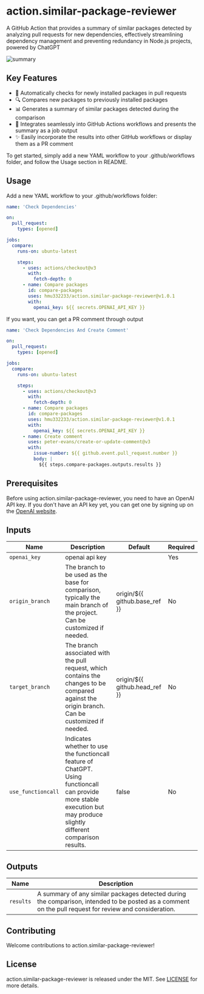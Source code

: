 # action.similar-package-reviewer

A GitHub Action that provides a summary of similar packages detected by analyzing pull requests for new dependencies, effectively streamlining dependency management and preventing redundancy in Node.js projects, powered by ChatGPT

![summary](https://user-images.githubusercontent.com/10302969/235314378-35cf7ba3-89b4-4279-8b0c-959ac46ecfc4.png)

## Key Features

- 🧩 Automatically checks for newly installed packages in pull requests
- 🔍 Compares new packages to previously installed packages
- 📊 Generates a summary of similar packages detected during the comparison
- 🚀 Integrates seamlessly into GitHub Actions workflows and presents the summary as a job output
- ✨ Easily incorporate the results into other GitHub workflows or display them as a PR comment

To get started, simply add a new YAML workflow to your .github/workflows folder, and follow the Usage section in README.

## Usage

Add a new YAML workflow to your .github/workflows folder:

```yaml
name: 'Check Dependencies'

on:
  pull_request:
    types: [opened]

jobs:
  compare:
    runs-on: ubuntu-latest

    steps:
      - uses: actions/checkout@v3
        with:
          fetch-depth: 0
      - name: Compare packages
        id: compare-packages
        uses: hmu332233/action.similar-package-reviewer@v1.0.1
        with:
          openai_key: ${{ secrets.OPENAI_API_KEY }}
```

If you want, you can get a PR comment through output

```yaml
name: 'Check Dependencies And Create Comment'

on:
  pull_request:
    types: [opened]

jobs:
  compare:
    runs-on: ubuntu-latest

    steps:
      - uses: actions/checkout@v3
        with:
          fetch-depth: 0
      - name: Compare packages
        id: compare-packages
        uses: hmu332233/action.similar-package-reviewer@v1.0.1
        with:
          openai_key: ${{ secrets.OPENAI_API_KEY }}
      - name: Create comment
        uses: peter-evans/create-or-update-comment@v3
        with:
          issue-number: ${{ github.event.pull_request.number }}
          body: |
            ${{ steps.compare-packages.outputs.results }}
```

## Prerequisites

Before using action.similar-package-reviewer, you need to have an OpenAI API key. If you don't have an API key yet, you can get one by signing up on the [OpenAI website](https://platform.openai.com/account/api-keys).

## Inputs

| Name               | Description                                                                                                                                                               | Default                       | Required |
| ------------------ | ------------------------------------------------------------------------------------------------------------------------------------------------------------------------- | ----------------------------- | -------- |
| `openai_key`       | openai api key                                                                                                                                                            |                               | Yes      |
| `origin_branch`    | The branch to be used as the base for comparison, typically the main branch of the project. Can be customized if needed.                                                  | origin/${{ github.base_ref }} | No       |
| `target_branch`    | The branch associated with the pull request, which contains the changes to be compared against the origin branch. Can be customized if needed.                            | origin/${{ github.head_ref }} | No       |
| `use_functioncall` | Indicates whether to use the functioncall feature of ChatGPT. Using functioncall can provide more stable execution but may produce slightly different comparison results. | false                         | No       |

## Outputs

| Name      | Description                                                                                                                                            |
| --------- | ------------------------------------------------------------------------------------------------------------------------------------------------------ |
| `results` | A summary of any similar packages detected during the comparison, intended to be posted as a comment on the pull request for review and consideration. |

## Contributing

Welcome contributions to action.similar-package-reviewer!

<!-- Please see our CONTRIBUTING.md file for more information on how to contribute. -->

## License

action.similar-package-reviewer is released under the MIT. See [LICENSE](./LICENSE) for more details.
